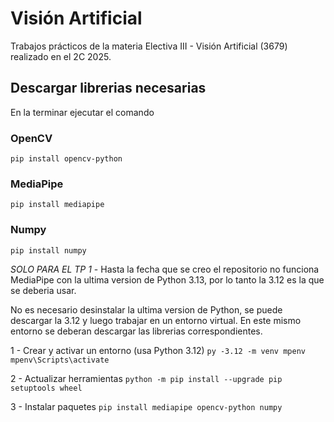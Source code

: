 # Visión Artificial
Trabajos prácticos de la materia Electiva III - Visión Artificial (3679) realizado en el 2C 2025.

## Descargar librerias necesarias 
En la terminar ejecutar el comando

### OpenCV
`pip install opencv-python`

### MediaPipe

`pip install mediapipe`

### Numpy
`pip install numpy`

*SOLO PARA EL TP 1* - Hasta la fecha que se creo el repositorio no funciona MediaPipe con la ultima version de Python 3.13, por lo tanto la 3.12 es la que se deberia usar.

No es necesario desinstalar la ultima version de Python, se puede descargar la 3.12 y luego trabajar en un entorno virtual. En este mismo entorno se deberan descargar las librerias correspondientes.

1 - Crear y activar un entorno (usa Python 3.12)
`py -3.12 -m venv mpenv
mpenv\Scripts\activate`

2 - Actualizar herramientas
`python -m pip install --upgrade pip setuptools wheel`

3 - Instalar paquetes
`pip install mediapipe opencv-python numpy`
